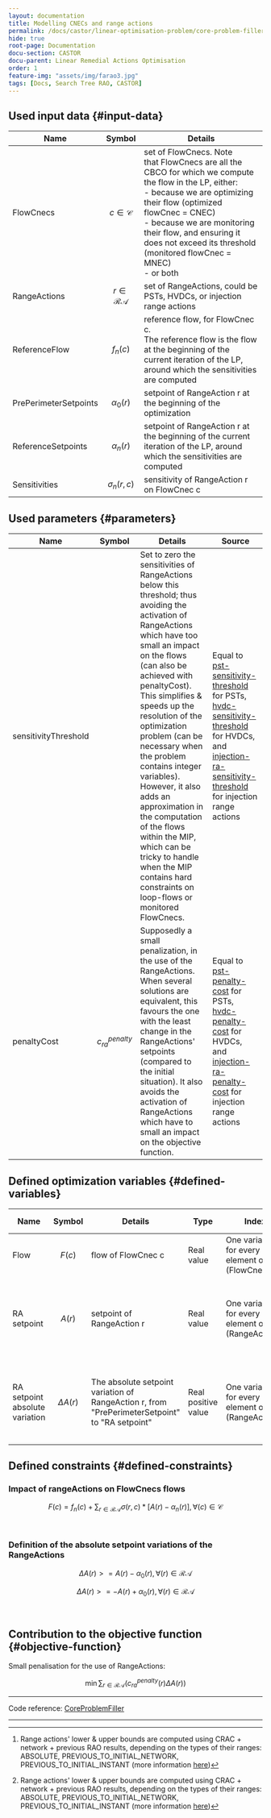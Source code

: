 ```yaml
---
layout: documentation
title: Modelling CNECs and range actions
permalink: /docs/castor/linear-optimisation-problem/core-problem-filler
hide: true
root-page: Documentation
docu-section: CASTOR
docu-parent: Linear Remedial Actions Optimisation
order: 1
feature-img: "assets/img/farao3.jpg"
tags: [Docs, Search Tree RAO, CASTOR]
---
```


## Used input data {#input-data}

| Name | Symbol | Details |
|---|---|---|
| FlowCnecs | $$c \in \mathcal{C}$$ | set of FlowCnecs. Note that FlowCnecs are all the CBCO for which we compute the flow in the LP, either: <br> - because we are optimizing their flow (optimized flowCnec = CNEC) <br> - because we are monitoring their flow, and ensuring it does not exceed its threshold (monitored flowCnec = MNEC) <br> - or both |
| RangeActions | $$r \in \mathcal{RA}$$ | set of RangeActions, could be PSTs, HVDCs, or injection range actions |
| ReferenceFlow | $$f_{n}(c)$$ | reference flow, for FlowCnec c. <br>The reference flow is the flow at the beginning of the current iteration of the LP, around which the sensitivities are computed |
| PrePerimeterSetpoints | $$\alpha _0(r)$$ | setpoint of RangeAction r at the beginning of the optimization |
| ReferenceSetpoints | $$\alpha _n(r)$$ | setpoint of RangeAction r at the beginning of the current iteration of the LP, around which the sensitivities are computed |
| Sensitivities | $$\sigma _{n}(r,c)$$ | sensitivity of RangeAction r on FlowCnec c |

## Used parameters {#parameters}

| Name | Symbol | Details | Source |
|---|---|---|---|
| sensitivityThreshold |  | Set to zero the sensitivities of RangeActions below this threshold; thus avoiding the activation of RangeActions which have too small an impact on the flows (can also be achieved with penaltyCost). This simplifies & speeds up the resolution of the optimization problem (can be necessary when the problem contains integer variables). However, it also adds an approximation in the computation of the flows within the MIP, which can be tricky to handle when the MIP contains hard constraints on loop-flows or monitored FlowCnecs. | Equal to [pst-sensitivity-threshold](/docs/parameters/json-parameters#pst-sensitivity-threshold) for PSTs, [hvdc-sensitivity-threshold](/docs/parameters/json-parameters#hvdc-sensitivity-threshold) for HVDCs, and [injection-ra-sensitivity-threshold](/docs/parameters/json-parameters#injection-ra-sensitivity-threshold) for injection range actions |
| penaltyCost | $$c^{penalty}_{ra}$$ | Supposedly a small penalization, in the use of the RangeActions. When several solutions are equivalent, this favours the one with the least change in the RangeActions' setpoints (compared to the initial situation). It also avoids the activation of RangeActions which have to small an impact on the objective function. | Equal to [pst-penalty-cost](/docs/parameters/json-parameters#pst-penalty-cost) for PSTs, [hvdc-penalty-cost](/docs/parameters/json-parameters#hvdc-penalty-cost) for HVDCs, and [injection-ra-penalty-cost](/docs/parameters/json-parameters#injection-ra-penalty-cost) for injection range actions |

## Defined optimization variables {#defined-variables}

| Name | Symbol | Details | Type | Index | Unit | Lower bound | Upper bound |
|---|---|---|---|---|---|---|---|
| Flow | $$F(c)$$ | flow of FlowCnec c | Real value | One variable for every element of (FlowCnecs) | MW | $$-\infty$$ | $$+\infty$$ |
| RA setpoint | $$A(r)$$ | setpoint of RangeAction r | Real value | One variable for every element of (RangeActions) | Degrees for PST range actions; MW for other range actions | Range lower bound[^1] | Range upper bound[^1] |
| RA setpoint absolute variation | $$\Delta A(r)$$ | The absolute setpoint variation of RangeAction r, from "PrePerimeterSetpoint" to "RA setpoint" | Real positive value | One variable for every element of (RangeActions) | Degrees for PST range actions; MW for other range actions | 0 | $$+\infty$$ |

[^1]: Range actions' lower & upper bounds are computed using CRAC + network + previous RAO results, depending on the types of their ranges: ABSOLUTE, PREVIOUS_TO_INITIAL_NETWORK, PREVIOUS_TO_INITIAL_INSTANT (more information [here](/docs/input-data/crac/json#range-actions))

## Defined constraints {#defined-constraints}

### Impact of rangeActions on FlowCnecs flows

$$
\begin{equation}
F(c) = f_{n}(c) + \sum_{r \in \mathcal{RA}} \sigma (r,c) * [A(r) - \alpha_{n}(r)] , \forall (c) \in \mathcal{C}
\end{equation}
$$  

<br>

### Definition of the absolute setpoint variations of the RangeActions

$$
\begin{equation}
\Delta A(r) >= A(r) - \alpha_{0}(r) , \forall (r) \in \mathcal{RA}
\end{equation}
$$  

$$
\begin{equation}
\Delta A(r) >= - A(r) + \alpha_{0}(r) , \forall (r) \in \mathcal{RA}
\end{equation}
$$  

<br>


## Contribution to the objective function {#objective-function}

Small penalisation for the use of RangeActions:  

$$
\begin{equation}
\min \sum_{r \in \mathcal{RA}} (c^{penalty}_{ra}(r) \Delta A(r))
\end{equation}
$$

---
Code reference: [CoreProblemFiller](https://github.com/farao-community/farao-core/blob/master/ra-optimisation/search-tree-rao/src/main/java/com/farao_community/farao/search_tree_rao/linear_optimisation/algorithms/fillers/CoreProblemFiller.java)

---